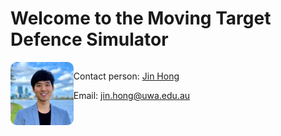 # Welcome to the Moving Target Defence Simulator

<div style="display: flex;">
    <div style="flex: 1;">
        <img src="JinHong.jpeg" alt="Alt Text" width="150" style="border-radius: 10px;">
    </div>
    <div style="flex: 4;">
        <p>Contact person: <a href="https://research-repository.uwa.edu.au/en/persons/jin-hong">Jin Hong</a></p>
        <p>Email: <a href=mailto:“jin.hong@uwa.edu.au”>jin.hong@uwa.edu.au</a></p>
    </div>
</div>


